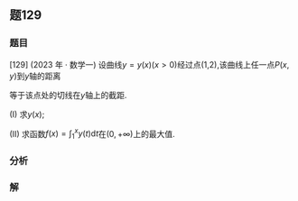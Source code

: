 ## 题129
### 题目
[129] (2023 年 · 数学一) 设曲线$y = y( x) ( {x > 0})$经过点(1,2),该曲线上任一点$P( {x, y})$到$y$轴的距离

等于该点处的切线在$y$轴上的截距.

(I) 求$y( x)$;

(II) 求函数$f( x)  = {\int }_{1}^{x}y( t) \mathrm{d}t$在$( {0, + \infty })$上的最大值.
### 分析

### 解
